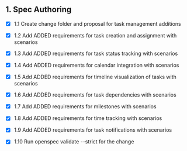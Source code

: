 ## 1. Spec Authoring
- [x] 1.1 Create change folder and proposal for task management additions
- [x] 1.2 Add ADDED requirements for task creation and assignment with scenarios
- [x] 1.3 Add ADDED requirements for task status tracking with scenarios
- [x] 1.4 Add ADDED requirements for calendar integration with scenarios
- [x] 1.5 Add ADDED requirements for timeline visualization of tasks with scenarios
- [x] 1.6 Add ADDED requirements for task dependencies with scenarios
- [x] 1.7 Add ADDED requirements for milestones with scenarios
- [x] 1.8 Add ADDED requirements for time tracking with scenarios
- [x] 1.9 Add ADDED requirements for task notifications with scenarios
- [x] 1.10 Run openspec validate --strict for the change

